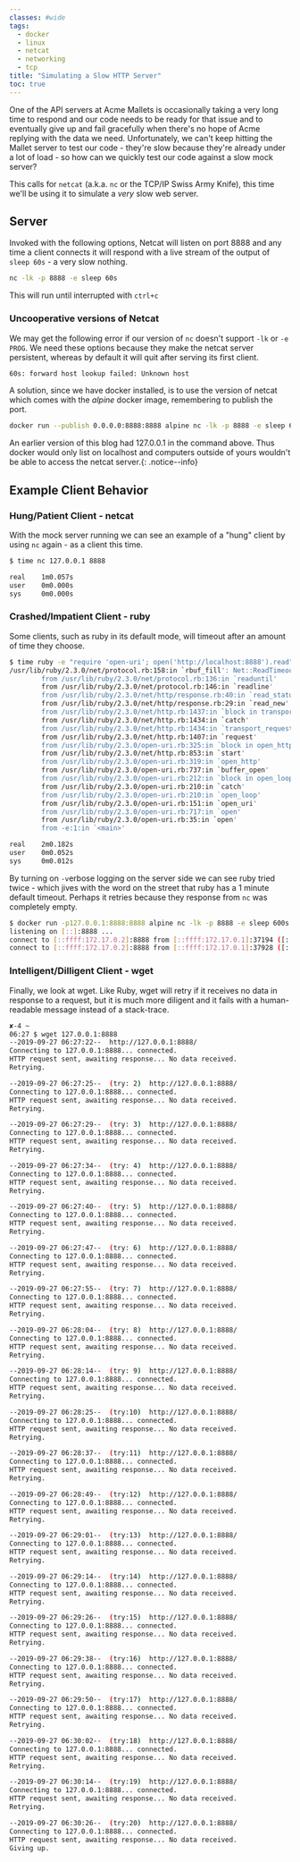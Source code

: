 ```yaml
---
classes: #wide
tags:
  - docker
  - linux
  - netcat
  - networking
  - tcp
title: "Simulating a Slow HTTP Server"
toc: true
---
```


One of the API servers at Acme Mallets is occasionally taking a very long time to respond and our
code needs to be ready for that issue and to eventually give up and fail gracefully when there's no
hope of Acme replying with the data we need. Unfortunately, we can't keep hitting the Mallet server
to test our code - they're slow because they're already under a lot of load - so how can we quickly
test our code against a slow mock server?

This calls for `netcat` (a.k.a. `nc` or the TCP/IP Swiss Army Knife), this time we'll be using it to
simulate a *very* slow web server.

## Server

Invoked with the following options, Netcat will listen on port 8888 and any time a client
connects it will respond with a live stream of the output of `sleep 60s` - a very slow nothing.

```sh
nc -lk -p 8888 -e sleep 60s
```

This will run until interrupted with `ctrl+c`

### Uncooperative versions of Netcat

We may get the following error if our version of `nc` doesn't support `-lk` or `-e PROG`. We need
these options because they make the netcat server persistent, whereas by default it will quit after
serving its first client.

```sh
60s: forward host lookup failed: Unknown host
```

A solution, since we have docker installed, is to use the version of netcat which comes with
the _alpine_ docker image, remembering to publish the port.

```sh
docker run --publish 0.0.0.0:8888:8888 alpine nc -lk -p 8888 -e sleep 60s
```

An earlier version of this blog had 127.0.0.1 in the command above. Thus docker would only list on
localhost and computers outside of yours wouldn't be able to access the netcat server.{: .notice--info}

## Example Client Behavior

### Hung/Patient Client - netcat

With the mock server running we can see an example of a "hung" client by using `nc` again - as a
client this time.

```sh
$ time nc 127.0.0.1 8888

real    1m0.057s
user    0m0.000s
sys     0m0.000s
```

### Crashed/Impatient Client - ruby

Some clients, such as ruby in its default mode, will timeout after an amount of time they choose.

```sh
$ time ruby -e "require 'open-uri'; open('http://localhost:8888').read"
/usr/lib/ruby/2.3.0/net/protocol.rb:158:in `rbuf_fill': Net::ReadTimeout (Net::ReadTimeout)
        from /usr/lib/ruby/2.3.0/net/protocol.rb:136:in `readuntil'
        from /usr/lib/ruby/2.3.0/net/protocol.rb:146:in `readline'
        from /usr/lib/ruby/2.3.0/net/http/response.rb:40:in `read_status_line'
        from /usr/lib/ruby/2.3.0/net/http/response.rb:29:in `read_new'
        from /usr/lib/ruby/2.3.0/net/http.rb:1437:in `block in transport_request'
        from /usr/lib/ruby/2.3.0/net/http.rb:1434:in `catch'
        from /usr/lib/ruby/2.3.0/net/http.rb:1434:in `transport_request'
        from /usr/lib/ruby/2.3.0/net/http.rb:1407:in `request'
        from /usr/lib/ruby/2.3.0/open-uri.rb:325:in `block in open_http'
        from /usr/lib/ruby/2.3.0/net/http.rb:853:in `start'
        from /usr/lib/ruby/2.3.0/open-uri.rb:319:in `open_http'
        from /usr/lib/ruby/2.3.0/open-uri.rb:737:in `buffer_open'
        from /usr/lib/ruby/2.3.0/open-uri.rb:212:in `block in open_loop'
        from /usr/lib/ruby/2.3.0/open-uri.rb:210:in `catch'
        from /usr/lib/ruby/2.3.0/open-uri.rb:210:in `open_loop'
        from /usr/lib/ruby/2.3.0/open-uri.rb:151:in `open_uri'
        from /usr/lib/ruby/2.3.0/open-uri.rb:717:in `open'
        from /usr/lib/ruby/2.3.0/open-uri.rb:35:in `open'
        from -e:1:in `<main>'

real    2m0.182s
user    0m0.052s
sys     0m0.012s
```

By turning on `-v`erbose logging on the server side we can see ruby tried twice - which jives with
the word on the street that ruby has a 1 minute default timeout. Perhaps it retries because they
response from `nc` was completely empty.

```sh
$ docker run -p127.0.0.1:8888:8888 alpine nc -lk -p 8888 -e sleep 600s -v
listening on [::]:8888 ...
connect to [::ffff:172.17.0.2]:8888 from [::ffff:172.17.0.1]:37194 ([::ffff:172.17.0.1]:37194)
connect to [::ffff:172.17.0.2]:8888 from [::ffff:172.17.0.1]:37928 ([::ffff:172.17.0.1]:37928)
```

### Intelligent/Dilligent Client - wget

Finally, we look at wget. Like Ruby, wget will retry if it receives no data in response to a
request, but it is much more diligent and it fails with a human-readable message instead of a
stack-trace.

```sh
✘-4 ~
06:27 $ wget 127.0.0.1:8888
--2019-09-27 06:27:22--  http://127.0.0.1:8888/
Connecting to 127.0.0.1:8888... connected.
HTTP request sent, awaiting response... No data received.
Retrying.

--2019-09-27 06:27:25--  (try: 2)  http://127.0.0.1:8888/
Connecting to 127.0.0.1:8888... connected.
HTTP request sent, awaiting response... No data received.
Retrying.

--2019-09-27 06:27:29--  (try: 3)  http://127.0.0.1:8888/
Connecting to 127.0.0.1:8888... connected.
HTTP request sent, awaiting response... No data received.
Retrying.

--2019-09-27 06:27:34--  (try: 4)  http://127.0.0.1:8888/
Connecting to 127.0.0.1:8888... connected.
HTTP request sent, awaiting response... No data received.
Retrying.

--2019-09-27 06:27:40--  (try: 5)  http://127.0.0.1:8888/
Connecting to 127.0.0.1:8888... connected.
HTTP request sent, awaiting response... No data received.
Retrying.

--2019-09-27 06:27:47--  (try: 6)  http://127.0.0.1:8888/
Connecting to 127.0.0.1:8888... connected.
HTTP request sent, awaiting response... No data received.
Retrying.

--2019-09-27 06:27:55--  (try: 7)  http://127.0.0.1:8888/
Connecting to 127.0.0.1:8888... connected.
HTTP request sent, awaiting response... No data received.
Retrying.

--2019-09-27 06:28:04--  (try: 8)  http://127.0.0.1:8888/
Connecting to 127.0.0.1:8888... connected.
HTTP request sent, awaiting response... No data received.
Retrying.

--2019-09-27 06:28:14--  (try: 9)  http://127.0.0.1:8888/
Connecting to 127.0.0.1:8888... connected.
HTTP request sent, awaiting response... No data received.
Retrying.

--2019-09-27 06:28:25--  (try:10)  http://127.0.0.1:8888/
Connecting to 127.0.0.1:8888... connected.
HTTP request sent, awaiting response... No data received.
Retrying.

--2019-09-27 06:28:37--  (try:11)  http://127.0.0.1:8888/
Connecting to 127.0.0.1:8888... connected.
HTTP request sent, awaiting response... No data received.
Retrying.

--2019-09-27 06:28:49--  (try:12)  http://127.0.0.1:8888/
Connecting to 127.0.0.1:8888... connected.
HTTP request sent, awaiting response... No data received.
Retrying.

--2019-09-27 06:29:01--  (try:13)  http://127.0.0.1:8888/
Connecting to 127.0.0.1:8888... connected.
HTTP request sent, awaiting response... No data received.
Retrying.

--2019-09-27 06:29:14--  (try:14)  http://127.0.0.1:8888/
Connecting to 127.0.0.1:8888... connected.
HTTP request sent, awaiting response... No data received.
Retrying.

--2019-09-27 06:29:26--  (try:15)  http://127.0.0.1:8888/
Connecting to 127.0.0.1:8888... connected.
HTTP request sent, awaiting response... No data received.
Retrying.

--2019-09-27 06:29:38--  (try:16)  http://127.0.0.1:8888/
Connecting to 127.0.0.1:8888... connected.
HTTP request sent, awaiting response... No data received.
Retrying.

--2019-09-27 06:29:50--  (try:17)  http://127.0.0.1:8888/
Connecting to 127.0.0.1:8888... connected.
HTTP request sent, awaiting response... No data received.
Retrying.

--2019-09-27 06:30:02--  (try:18)  http://127.0.0.1:8888/
Connecting to 127.0.0.1:8888... connected.
HTTP request sent, awaiting response... No data received.
Retrying.

--2019-09-27 06:30:14--  (try:19)  http://127.0.0.1:8888/
Connecting to 127.0.0.1:8888... connected.
HTTP request sent, awaiting response... No data received.
Retrying.

--2019-09-27 06:30:26--  (try:20)  http://127.0.0.1:8888/
Connecting to 127.0.0.1:8888... connected.
HTTP request sent, awaiting response... No data received.
Giving up.
```
